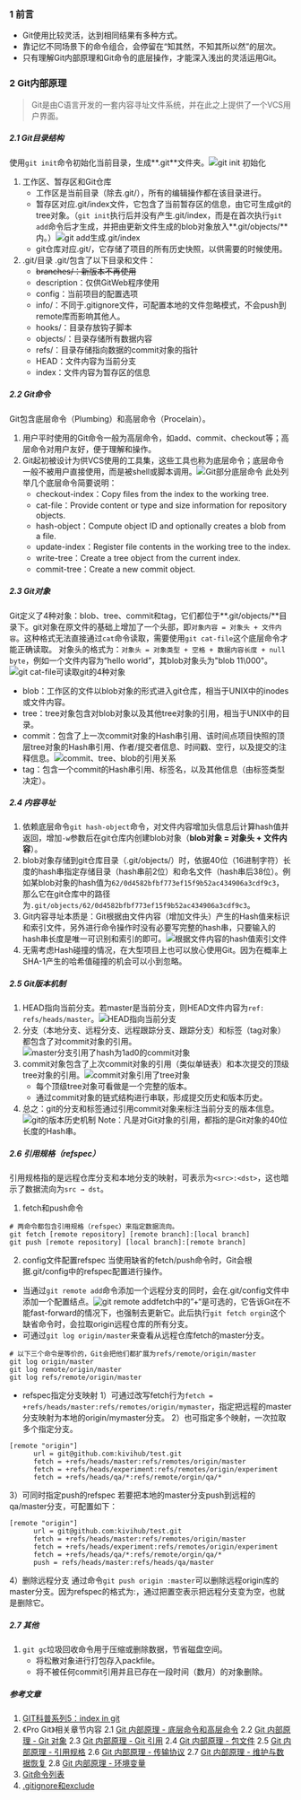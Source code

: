### 1 前言
* Git使用比较灵活，达到相同结果有多种方式。
* 靠记忆不同场景下的命令组合，会停留在“知其然，不知其所以然”的层次。
* 只有理解Git内部原理和Git命令的底层操作，才能深入浅出的灵活运用Git。
### 2 Git内部原理
> Git是由C语言开发的一套内容寻址文件系统，并在此之上提供了一个VCS用户界面。
##### 2.1 Git目录结构
使用`git init`命令初始化当前目录，生成**.git**文件夹。![git init 初始化](http://upload-images.jianshu.io/upload_images/7914265-0d5fda1ce38b2ea6.png?imageMogr2/auto-orient/strip%7CimageView2/2/w/1240)
1. 工作区、暂存区和Git仓库
    * 工作区是当前目录（除去.git/），所有的编辑操作都在该目录进行。
    * 暂存区对应.git/index文件，它包含了当前暂存区的信息，由它可生成git的tree对象。（`git init`执行后并没有产生.git/index，而是在首次执行`git add`命令后才生成，并把由更新文件生成的blob对象放入**.git/objects/**内。）![git add生成.git/index](../../src/main/resources/picture/1240-20210115031630737.png)
    * git仓库对应.git/，它存储了项目的所有历史快照，以供需要的时候使用。
1. .git/目录
.git/包含了以下目录和文件：
    * ~~branches/：新版本不再使用~~
    * description：仅供GitWeb程序使用
    * config：当前项目的配置选项
    * info/：不同于.gitignore文件，可配置本地的文件忽略模式，不会push到remote库而影响其他人。
    * hooks/：目录存放钩子脚本
    * objects/：目录存储所有数据内容
    * refs/：目录存储指向数据的commit对象的指针
    * HEAD：文件内容为当前分支
    * index：文件内容为暂存区的信息
##### 2.2 Git命令
Git包含底层命令（Plumbing）和高层命令（Procelain）。
1. 用户平时使用的Git命令一般为高层命令，如add、commit、checkout等；高层命令对用户友好，便于理解和操作。
1. Git起初被设计为供VCS使用的工具集，这些工具也称为底层命令；底层命令一般不被用户直接使用，而是被shell或脚本调用。![Git部分底层命令](../../src/main/resources/picture/1240-20210115031630684.png)
此处列举几个底层命令简要说明：
    * checkout-index：Copy files from the index to the working tree.
    * cat-file：Provide content or type and size information for repository objects.
    * hash-object：Compute object ID and optionally creates a blob from a file.
    * update-index：Register file contents in the working tree to the index.
    * write-tree：Create a tree object from the current index.
    * commit-tree：Create a new commit object.
##### 2.3 Git对象
Git定义了4种对象：blob、tree、commit和tag，它们都位于**.git/objects/**目录下。git对象在原文件的基础上增加了一个头部，即`对象内容 = 对象头 + 文件内容`。这种格式无法直接通过`cat`命令读取，需要使用`git cat-file`这个底层命令才能正确读取。
对象头的格式为：`对象头 = 对象类型 + 空格 + 数据内容长度 + null byte`，例如一个文件内容为“hello world”，其blob对象头为"blob 11\000"。![git cat-file可读取git的4种对象](../../src/main/resources/picture/1240-20210115031630784.png)
* blob：工作区的文件以blob对象的形式进入git仓库，相当于UNIX中的inodes或文件内容。
* tree：tree对象包含对blob对象以及其他tree对象的引用，相当于UNIX中的目录。
* commit：包含了上一次commit对象的Hash串引用、该时间点项目快照的顶层tree对象的Hash串引用、作者/提交者信息、时间戳、空行，以及提交的注释信息。![commit、tree、blob的引用关系](../../src/main/resources/picture/1240-20210115031630655.png)
* tag：包含一个commit的Hash串引用、标签名，以及其他信息（由标签类型决定）。
##### 2.4 内容寻址

1. 依赖底层命令`git hash-object`命令，对文件内容增加头信息后计算hash值并返回，增加`-w`参数后在git仓库内创建blob对象（**blob对象 = 对象头 + 文件内容**）。
2. blob对象存储到git仓库目录（.git/objects/）时，依据40位（16进制字符）长度的hash串指定存储目录（hash串前2位）和命名文件（hash串后38位）。例如某blob对象的hash值为`62/0d4582bfbf773ef15f9b52ac434906a3cdf9c3`，那么它在git仓库中的路径为`.git/objects/62/0d4582bfbf773ef15f9b52ac434906a3cdf9c3`。
3. Git内容寻址本质是：Git根据由文件内容（增加文件头）产生的Hash值来标识和索引文件，另外进行命令操作时没有必要写完整的hash串，只要输入的hash串长度是唯一可识别和索引的即可。![根据文件内容的hash值索引文件](../../src/main/resources/picture/1240-20210115031630685.png)
4. 无需考虑Hash碰撞的情况，在大型项目上也可以放心使用Git。因为在概率上SHA-1产生的哈希值碰撞的机会可以小到忽略。
##### 2.5 Git版本机制

1. HEAD指向当前分支。若master是当前分支，则HEAD文件内容为`ref: refs/heads/master`。![HEAD指向当前分支](../../src/main/resources/picture/1240-20210115031630721.png)
2. 分支（本地分支、远程分支、远程跟踪分支、跟踪分支）和标签（tag对象）都包含了对commit对象的引用。![master分支引用了hash为1ad0的commit对象](../../src/main/resources/picture/1240-20210115031630760.png)
3. commit对象包含了上次commit对象的引用（类似单链表）和本次提交的顶级tree对象的引用。![commit对象引用了tree对象](../../src/main/resources/picture/1240-20210115031630757.png)
      * 每个顶级tree对象可看做是一个完整的版本。
      * 通过commit对象的链式结构进行串联，形成提交历史和版本历史。
4. 总之：git的分支和标签通过引用commit对象来标注当前分支的版本信息。![git的版本历史机制](../../src/main/resources/picture/1240-20210115031630758.png)
  Note：凡是对Git对象的引用，都指的是Git对象的40位长度的Hash串。
##### 2.6 引用规格（refspec）
引用规格指的是远程仓库分支和本地分支的映射，可表示为`<src>:<dst>`，这也暗示了数据流向为`src →
 dst`。
1. fetch和push命令
```shell
# 两命令都包含引用规格（refspec）来指定数据流向。
git fetch [remote repository] [remote branch]:[local branch]
git push [remote repository] [local branch]:[remote branch]
```
2. config文件配置refspec
当使用缺省的fetch/push命令时，Git会根据.git/config中的refspec配置进行操作。
* 当通过`git remote add`命令添加一个远程分支的同时，会在.git/config文件中添加一个配置结点。![git remote add](../../src/main/resources/picture/1240-20210115031630801.png)fetch中的”+“是可选的，它告诉Git在不能fast-forward的情况下，也强制去更新它。此后执行`git fetch orgin`这个缺省命令时，会拉取origin远程仓库的所有分支。
* 可通过`git log origin/master`来查看从远程仓库fetch的master分支。
```shell
# 以下三个命令是等价的，Git会把他们都扩展为refs/remote/origin/master
git log origin/master
git log remote/origin/master
git log refs/remote/origin/master
```
* refspec指定分支映射
1）可通过改写fetch行为`fetch = +refs/heads/master:refs/remotes/origin/mymaster`，指定把远程的master分支映射为本地的origin/mymaster分支。
2）也可指定多个映射，一次拉取多个指定分支。
```properties
[remote "origin"]
      url = git@github.com:kivihub/test.git
      fetch = +refs/heads/master:refs/remotes/origin/master
      fetch = +refs/heads/experiment:refs/remotes/origin/experiment
      fetch = +refs/heads/qa/*:refs/remote/orgin/qa/*
```
3）可同时指定push的refspec
若要把本地的master分支push到远程的qa/master分支，可配置如下：

```properties
[remote "origin"]
      url = git@github.com:kivihub/test.git
      fetch = +refs/heads/master:refs/remotes/origin/master
      fetch = +refs/heads/experiment:refs/remotes/origin/experiment
      fetch = +refs/heads/qa/*:refs/remote/orgin/qa/*
      push = refs/heads/master:refs/heads/qa/master 
```
4）删除远程分支
通过命令`git push origin :master`可以删除远程origin库的master分支。因为refspec的格式为<src>:<dst>，通过把<src>置空表示把远程分支变为空，也就是删除它。
##### 2.7 其他
1. `git gc`垃圾回收命令用于压缩或删除数据，节省磁盘空间。
   * 将松散对象进行打包存入packfile。
   * 将不被任何commit引用并且已存在一段时间（数月）的对象删除。

##### 参考文章
1. [GIT科普系列5：index in git](http://blog.csdn.net/zssureqh/article/details/53056095) 
2. 《Pro Git》相关章节内容
2.1 [Git 内部原理 - 底层命令和高层命令](https://git-scm.com/book/zh/v2/Git-%E5%86%85%E9%83%A8%E5%8E%9F%E7%90%86-%E5%BA%95%E5%B1%82%E5%91%BD%E4%BB%A4%E5%92%8C%E9%AB%98%E5%B1%82%E5%91%BD%E4%BB%A4)
2.2 [Git 内部原理 - Git 对象](https://git-scm.com/book/zh/v2/Git-%E5%86%85%E9%83%A8%E5%8E%9F%E7%90%86-Git-%E5%AF%B9%E8%B1%A1)
2.3 [Git 内部原理 - Git 引用](https://git-scm.com/book/zh/v2/Git-%E5%86%85%E9%83%A8%E5%8E%9F%E7%90%86-Git-%E5%BC%95%E7%94%A8)
2.4 [Git 内部原理 - 包文件](https://git-scm.com/book/zh/v2/Git-%E5%86%85%E9%83%A8%E5%8E%9F%E7%90%86-%E5%8C%85%E6%96%87%E4%BB%B6)
2.5 [Git 内部原理 - 引用规格](https://git-scm.com/book/zh/v2/Git-%E5%86%85%E9%83%A8%E5%8E%9F%E7%90%86-%E5%BC%95%E7%94%A8%E8%A7%84%E6%A0%BC)
2.6 [Git 内部原理 - 传输协议](https://git-scm.com/book/zh/v2/Git-%E5%86%85%E9%83%A8%E5%8E%9F%E7%90%86-%E4%BC%A0%E8%BE%93%E5%8D%8F%E8%AE%AE)
2.7 [Git 内部原理 - 维护与数据恢复](https://git-scm.com/book/zh/v2/Git-%E5%86%85%E9%83%A8%E5%8E%9F%E7%90%86-%E7%BB%B4%E6%8A%A4%E4%B8%8E%E6%95%B0%E6%8D%AE%E6%81%A2%E5%A4%8D)
2.8 [Git 内部原理 - 环境变量](https://git-scm.com/book/zh/v2/Git-%E5%86%85%E9%83%A8%E5%8E%9F%E7%90%86-%E7%8E%AF%E5%A2%83%E5%8F%98%E9%87%8F)
3. [Git命令列表](https://git-scm.com/docs)
4. [.gitignore和exclude](http://blog.csdn.net/vic___/article/details/9446729)